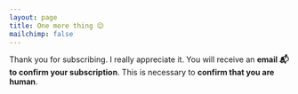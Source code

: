 ```yaml
---
layout: page
title: One more thing 😌
mailchimp: false
---
```


Thank you for subscribing. I really appreciate it. You will receive an **email 📬 to confirm your subscription**. This is necessary to **confirm that you are human**.
